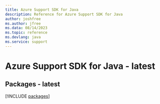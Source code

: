 ```yaml
---
title: Azure Support SDK for Java
description: Reference for Azure Support SDK for Java
author: joshfree
ms.author: jfree
ms.data: 08/14/2023
ms.topic: reference
ms.devlang: java
ms.service: support
---
```

# Azure Support SDK for Java - latest
## Packages - latest
[!INCLUDE [packages](support-index.md)]